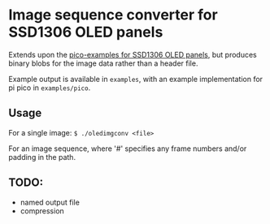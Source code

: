 # Image sequence converter for SSD1306 OLED panels

Extends upon the [pico-examples for SSD1306 OLED panels](https://github.com/raspberrypi/pico-examples/tree/master/i2c/ssd1306_i2c), but produces binary blobs for the image data rather than a header file.

Example output is available in `examples`, with an example implementation for pi pico in `examples/pico`.

## Usage

For a single image:
`$ ./oledimgconv <file>`

For an image sequence, where '#' specifies any frame numbers and/or padding in the path.

## TODO:
- named output file
- compression
